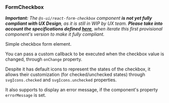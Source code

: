 ### FormCheckbox

_**Important:**_
_The `@s-ui/react-form-checkbox` component **is not yet fully compliant with UX Design**, as it is still in WIP by UX team._
_**Please take into account the specifications defined [here](https://paper.dropbox.com/doc/SUI-Form-Elements-WIP-dLZacE1Ye7Qxrp7n9Y0Hy)**, when iterate this first provisional component's version to make it fully compliant._

Simple checkbox form element.

You can pass a custom callback to be executed when the checkbox value is changed, through `onChange` property.

Despite it has default icons to represent the states of the checkbox, it allows their customization (for checked/unchecked states) through `svgIcons.checked` and `svgIcons.unchecked` properties.

It also supports to display an error message, if the component's property `errorMessage` is set.